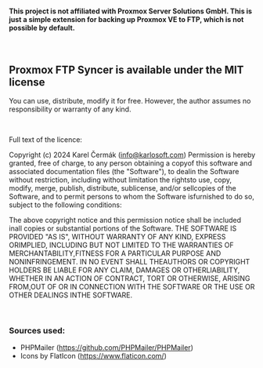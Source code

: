 #### This project is not affiliated with Proxmox Server Solutions GmbH. This is just a simple extension for backing up Proxmox VE to FTP, which is not possible by default.

<br>

## Proxmox FTP Syncer is available under the MIT license

You can use, distribute, modify it for free. However, the author assumes no responsibility or warranty of any kind.

<br>

Full text of the licence:

Copyright (c) 2024 Karel Čermák (info@karlosoft.com)
Permission is hereby granted, free of charge, to any person obtaining a copyof this software and associated documentation files (the "Software"), to dealin the Software without restriction, including without limitation the rightsto use, copy, modify, merge, publish, distribute, sublicense, and/or sellcopies of the Software, and to permit persons to whom the Software isfurnished to do so, subject to the following conditions:

The above copyright notice and this permission notice shall be included inall copies or substantial portions of the Software.
THE SOFTWARE IS PROVIDED "AS IS", WITHOUT WARRANTY OF ANY KIND, EXPRESS ORIMPLIED, INCLUDING BUT NOT LIMITED TO THE WARRANTIES OF MERCHANTABILITY,FITNESS FOR A PARTICULAR PURPOSE AND NONINFRINGEMENT. IN NO EVENT SHALL THEAUTHORS OR COPYRIGHT HOLDERS BE LIABLE FOR ANY CLAIM, DAMAGES OR OTHERLIABILITY, WHETHER IN AN ACTION OF CONTRACT, TORT OR OTHERWISE, ARISING FROM,OUT OF OR IN CONNECTION WITH THE SOFTWARE OR THE USE OR OTHER DEALINGS INTHE SOFTWARE.


<br>

### Sources used:
- PHPMailer (https://github.com/PHPMailer/PHPMailer)
- Icons by FlatIcon (https://www.flaticon.com/)